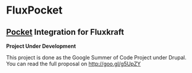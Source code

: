 FluxPocket
==========
[Pocket](http://getpocket.com) Integration for Fluxkraft
----------------------------------------------------------

**Project Under Development**

This project is done as the Google Summer of Code Project under Drupal.
You can read the full proposal on http://goo.gl/g5UpZY 
